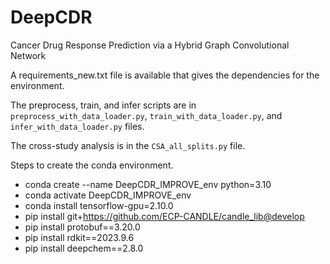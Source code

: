 # DeepCDR
Cancer Drug Response Prediction via a Hybrid Graph Convolutional Network

A requirements_new.txt file is available that gives the dependencies for the environment. 

The preprocess, train, and infer scripts are in <code>preprocess_with_data_loader.py</code>, <code>train_with_data_loader.py</code>, and <code>infer_with_data_loader.py</code> files. 

The cross-study analysis is in the <code>CSA_all_splits.py</code> file. 

Steps to create the conda environment.

* conda create --name DeepCDR_IMPROVE_env python=3.10
* conda activate DeepCDR_IMPROVE_env
* conda install tensorflow-gpu=2.10.0
* pip install git+https://github.com/ECP-CANDLE/candle_lib@develop
* pip install protobuf==3.20.0
* pip install rdkit==2023.9.6
* pip install deepchem==2.8.0



